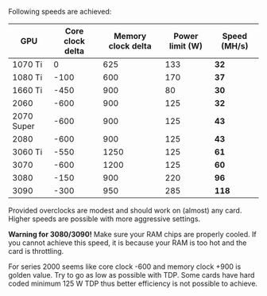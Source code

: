 
Following speeds are achieved:


GPU | Core clock delta | Memory clock delta | Power limit (W) | Speed (MH/s)
----|------------------|--------------------|-----------------|-------------
1070 Ti | 0 | 625 | 133 | **32**
1080 Ti | -100 | 600 | 170 | **37**
1660 Ti | -450 | 900 | 80 | **30**
2060 | -600 | 900 | 125 | **32**
2070 Super | -600 | 900 | 125 | **43**
2080 | -600 | 900 | 125 | **43**
3060 Ti | -550 | 1250 | 125 | **61**
3070 | -600 | 1200 | 125 | **60**
3080 | -150 | 900 | 220 | **96**
3090 | -300 | 950 | 285 | **118**

Provided overclocks are modest and should work on (almost) any card. Higher speeds are possible with more aggressive settings.

**Warning for 3080/3090!** Make sure your RAM chips are properly cooled. If you cannot achieve this speed, it is because your RAM is too hot and the card is throttling.

For series 2000 seems like core clock -600 and memory clock +900 is golden value. Try to go as low as possible with TDP. Some cards have hard coded minimum 125 W TDP thus better efficiency is not possible to achieve.
